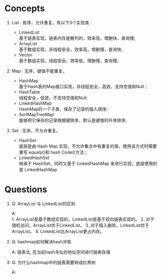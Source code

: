 # Concepts

1. List : 有序，允许重复。有以下3个实现类：
	- LinkedList  
		基于链表实现，链表内存是散列的，效率高，增删快，查询慢;
	- ArrayList  
		基于数组实现，非线程安全，效率高，增删慢，查询快;
	- Vector  
		基于数组实现，线程安全，效率低，增删慢，查询慢;

2. Map : 无序，键值不能重复。
	- HashMap  
		基于Hash表的Map接口实现，非线程安全，高效，支持空值和Null；
	- HashTable  
		线程安全，低效，不支持空值和Null;
	- LinkedHashMap  
		HashMap的一个子类，保存了记录的插入顺序;
	- SortMapTreeMap  
		能够把它保存的记录根据键排序，默认是键值的升序排序;
3. Set : 无序，不允许重复。
	- HashSet  
		底层是由 Hash Map 实现，不允许集合中有重复的值，使用该方式时需要重写 equals()和 hash Code()方法；
	- LinkedHashSet  
		继承于 HashSet，同时又基于 LinkedHashMap 来进行实现，底层使用的是 LinkedHashMap
# Questions

1.	Q:  ArrayList 与 LinkedList的区别

	A:  
		1. ArrayList是基于数组实现的，LinkedList是基于双向链表实现的。
	    2. 对于随机访问，ArrayList优于LinkedList。
		3. 对于插入删除，LinkedList优于ArrayList。
		4. LinkedList比ArrayList更占内存。

2.	Q:	hashmap如何解决hash冲突

	A:	链表法, 在当前hash寻址的地址空间进行链表存储

3.  Q:	为什么hashmap中的链表需要转成红黑树

	A:	

	
		


